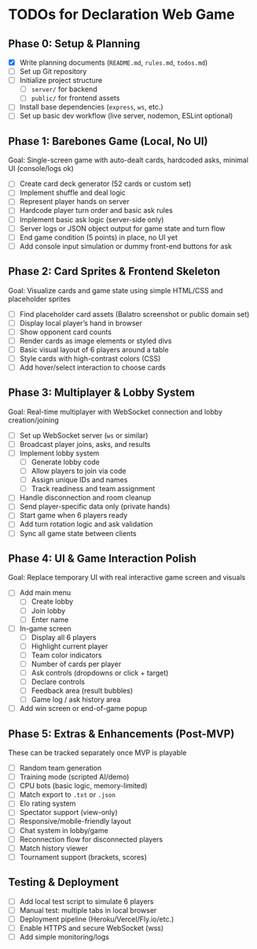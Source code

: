 # TODOs for Declaration Web Game

## Phase 0: Setup & Planning

- [x] Write planning documents (`README.md`, `rules.md`, `todos.md`)
- [ ] Set up Git repository
- [ ] Initialize project structure
  - [ ] `server/` for backend
  - [ ] `public/` for frontend assets
- [ ] Install base dependencies (`express`, `ws`, etc.)
- [ ] Set up basic dev workflow (live server, nodemon, ESLint optional)

## Phase 1: Barebones Game (Local, No UI)

Goal: Single-screen game with auto-dealt cards, hardcoded asks, minimal UI (console/logs ok)

- [ ] Create card deck generator (52 cards or custom set)
- [ ] Implement shuffle and deal logic
- [ ] Represent player hands on server
- [ ] Hardcode player turn order and basic ask rules
- [ ] Implement basic ask logic (server-side only)
- [ ] Server logs or JSON object output for game state and turn flow
- [ ] End game condition (5 points) in place, no UI yet
- [ ] Add console input simulation or dummy front-end buttons for ask

## Phase 2: Card Sprites & Frontend Skeleton

Goal: Visualize cards and game state using simple HTML/CSS and placeholder sprites

- [ ] Find placeholder card assets (Balatro screenshot or public domain set)
- [ ] Display local player’s hand in browser
- [ ] Show opponent card counts
- [ ] Render cards as image elements or styled divs
- [ ] Basic visual layout of 6 players around a table
- [ ] Style cards with high-contrast colors (CSS)
- [ ] Add hover/select interaction to choose cards

## Phase 3: Multiplayer & Lobby System

Goal: Real-time multiplayer with WebSocket connection and lobby creation/joining

- [ ] Set up WebSocket server (`ws` or similar)
- [ ] Broadcast player joins, asks, and results
- [ ] Implement lobby system
  - [ ] Generate lobby code
  - [ ] Allow players to join via code
  - [ ] Assign unique IDs and names
  - [ ] Track readiness and team assignment
- [ ] Handle disconnection and room cleanup
- [ ] Send player-specific data only (private hands)
- [ ] Start game when 6 players ready
- [ ] Add turn rotation logic and ask validation
- [ ] Sync all game state between clients

## Phase 4: UI & Game Interaction Polish

Goal: Replace temporary UI with real interactive game screen and visuals

- [ ] Add main menu
  - [ ] Create lobby
  - [ ] Join lobby
  - [ ] Enter name
- [ ] In-game screen
  - [ ] Display all 6 players
  - [ ] Highlight current player
  - [ ] Team color indicators
  - [ ] Number of cards per player
  - [ ] Ask controls (dropdowns or click + target)
  - [ ] Declare controls
  - [ ] Feedback area (result bubbles)
  - [ ] Game log / ask history area
- [ ] Add win screen or end-of-game popup

## Phase 5: Extras & Enhancements (Post-MVP)

These can be tracked separately once MVP is playable

- [ ] Random team generation
- [ ] Training mode (scripted AI/demo)
- [ ] CPU bots (basic logic, memory-limited)
- [ ] Match export to `.txt` or `.json`
- [ ] Elo rating system
- [ ] Spectator support (view-only)
- [ ] Responsive/mobile-friendly layout
- [ ] Chat system in lobby/game
- [ ] Reconnection flow for disconnected players
- [ ] Match history viewer
- [ ] Tournament support (brackets, scores)

## Testing & Deployment

- [ ] Add local test script to simulate 6 players
- [ ] Manual test: multiple tabs in local browser
- [ ] Deployment pipeline (Heroku/Vercel/Fly.io/etc.)
- [ ] Enable HTTPS and secure WebSocket (wss)
- [ ] Add simple monitoring/logs
